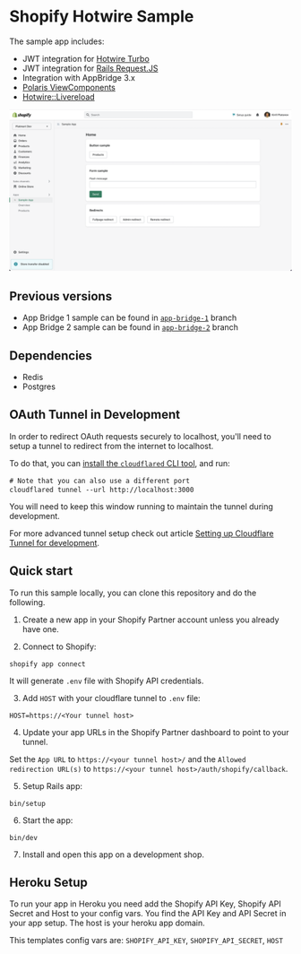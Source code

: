 # Shopify Hotwire Sample

The sample app includes:
- JWT integration for [Hotwire Turbo](https://turbo.hotwired.dev/)
- JWT integration for [Rails Request.JS](https://github.com/rails/request.js)
- Integration with AppBridge 3.x
- [Polaris ViewComponents](https://github.com/baoagency/polaris_view_components)
- [Hotwire::Livereload](https://github.com/kirillplatonov/hotwire-livereload)

![Shopify Hotwire Sample](.github/assets/preview.png)

## Previous versions

- App Bridge 1 sample can be found in [`app-bridge-1`](https://github.com/kirillplatonov/shopify-hotwire-sample/tree/app-bridge-1) branch
- App Bridge 2 sample can be found in [`app-bridge-2`](https://github.com/kirillplatonov/shopify-hotwire-sample/tree/app-bridge-2) branch

## Dependencies

- Redis
- Postgres

## OAuth Tunnel in Development

In order to redirect OAuth requests securely to localhost, you'll need to setup a tunnel to redirect from the internet to localhost.

To do that, you can [install the `cloudflared` CLI tool](https://developers.cloudflare.com/cloudflare-one/connections/connect-apps/install-and-setup/installation/), and run:

```shell
# Note that you can also use a different port
cloudflared tunnel --url http://localhost:3000
```

You will need to keep this window running to maintain the tunnel during development.

For more advanced tunnel setup check out article [Setting up Cloudflare Tunnel for development](https://kirillplatonov.com/posts/setting-up-cloudflare-tunnel-for-development/).

## Quick start

To run this sample locally, you can clone this repository and do the following.

1. Create a new app in your Shopify Partner account unless you already have one.

2. Connect to Shopify:

```shell
shopify app connect
```

It will generate `.env` file with Shopify API credentials.

3. Add `HOST` with your cloudflare tunnel to `.env` file:

```
HOST=https://<Your tunnel host>
```

4. Update your app URLs in the Shopify Partner dashboard to point to your tunnel.

Set the `App URL` to `https://<your tunnel host>/` and the `Allowed redirection URL(s)` to `https://<your tunnel host>/auth/shopify/callback`.

5. Setup Rails app:

```shell
bin/setup
```

6. Start the app:

```shell
bin/dev
```

7. Install and open this app on a development shop.

## Heroku Setup

To run your app in Heroku you need add the Shopify API Key, Shopify API Secret and Host to your config vars. You find the API Key and API Secret in your app setup. The host is your heroku app domain.

This templates config vars are:
`SHOPIFY_API_KEY`, `SHOPIFY_API_SECRET`, `HOST`

